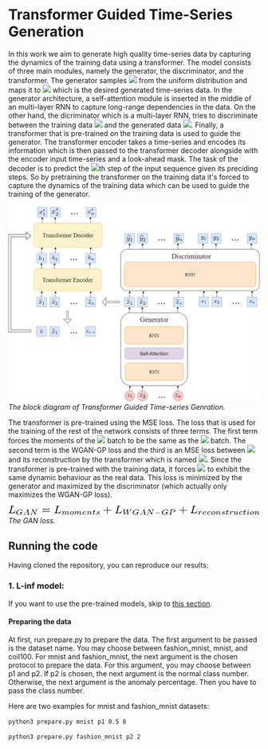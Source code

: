 # Transformer Guided Time-Series Generation

In this work we aim to generate high quality time-series data by capturing the dynamics of the training data using a transformer. The model consists of three main modules, namely the generator, the discriminator, and the transformer. The generator samples 
<img src="https://latex.codecogs.com/gif.latex?z" /> 
from the uniform distribution and maps it to 
<img src="https://latex.codecogs.com/gif.latex?\hat{x}" /> which is the desired generated time-series data.
In the generator architecture, a self-attention module is inserted in the middle of an multi-layer RNN to capture long-range dependencies in the data. On the other hand, the dicriminator which is a multi-layer RNN, tries to discriminate between the training data <img src="https://latex.codecogs.com/gif.latex?x" /> and the generated data <img src="https://latex.codecogs.com/gif.latex?\hat{x}" />. Finally, a transformer that is pre-trained on the training data is used to guide the generator. The transformer encoder takes a time-series and encodes its information which is then passed to the transformer decoder alongside with the encoder input time-series and a look-ahead mask. The task of the decoder is to predict the <img src="https://latex.codecogs.com/gif.latex?i" />th step of the input sequence given its preciding steps. So by pretraining the transformer on the training data it's forced to capture the dynamics of the training data which can be used to guide the training of the generator.

![block diagram](/images/TGTG.png)
*The block diagram of Transformer Guided Time-series Genration.*

The transformer is pre-trained using the MSE loss. The loss that is used for the training of the rest of the network consists of three terms. The first term forces the moments of the <img src="https://latex.codecogs.com/gif.latex?\hat{x}" /> batch to be the same as the <img src="https://latex.codecogs.com/gif.latex?x" /> batch. The second term is the WGAN-GP loss and the third is an MSE loss between <img src="https://latex.codecogs.com/gif.latex?\hat{x}" /> and its reconstruction by the transformer which is named <img src="https://latex.codecogs.com/gif.latex?x^*" />. Since the transformer is pre-trained with the training data, it forces <img src="https://latex.codecogs.com/gif.latex?\hat{x}" /> to exhibit the same dynamic behaviour as the real data. This loss is minimized by the generator and maximized by the discriminator (which actually only maximizes the WGAN-GP loss).

![loss](/images/loss.png)
*The GAN loss.*

## Running the code


Having cloned the repository, you can reproduce our results:

### 1. L-inf model:

If you want to use the pre-trained models, skip to [this section](https://github.com/rohban-lab/Salehi_submitted_2020#testing).

#### Preparing the data

At first, run prepare.py to prepare the data. The first argument to be passed is the dataset name. You may choose between fashion_mnist, mnist, and coil100.  For mnist and fashion_mnist, the next argument is the chosen protocol to prepare the data. For this argument, you may choose between p1 and p2. If p2 is chosen, the next argument is the normal class number. Otherwise, the next argument is the anomaly percentage. Then you have to pass the class number.

Here are two examples for mnist and fashion_mnist datasets:

```
python3 prepare.py mnist p1 0.5 8
```
```
python3 prepare.py fashion_mnist p2 2
```

